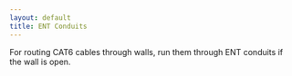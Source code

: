 ```yaml
---
layout: default
title: ENT Conduits
---
```


For routing CAT6 cables through walls, run them through ENT conduits if the wall is open.

